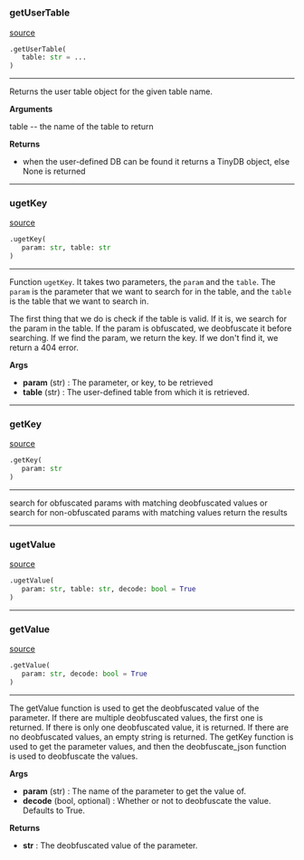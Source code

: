 #


### getUserTable
[source](https://github.com/arnos-stuff/typer-tinydb/blob/master/typer_tinydb/utils.py/#L258)
```python
.getUserTable(
   table: str = ...
)
```

---
Returns the user table object for the given table name.


**Arguments**

table -- the name of the table to return


**Returns**

* when the user-defined DB can be found it returns a TinyDB object, else None is returned


----


### ugetKey
[source](https://github.com/arnos-stuff/typer-tinydb/blob/master/typer_tinydb/utils.py/#L279)
```python
.ugetKey(
   param: str, table: str
)
```

---
Function `ugetKey`. It takes two parameters, the `param` and the `table`. The `param` is the parameter that we want to search for in the table, and the `table` is the table that we want to search in.

The first thing that we do is check if the table is valid. If it is, we search for the param in the table. If the param is obfuscated, we deobfuscate it before searching. If we find the param, we return the key. If we don't find it, we return a 404 error.


**Args**

* **param** (str) : The parameter, or key, to be retrieved
* **table** (str) : The user-defined table from which it is retrieved.


----


### getKey
[source](https://github.com/arnos-stuff/typer-tinydb/blob/master/typer_tinydb/utils.py/#L340)
```python
.getKey(
   param: str
)
```

---
search for obfuscated params with matching deobfuscated values
or search for non-obfuscated params with matching values
return the results

----


### ugetValue
[source](https://github.com/arnos-stuff/typer-tinydb/blob/master/typer_tinydb/utils.py/#L307)
```python
.ugetValue(
   param: str, table: str, decode: bool = True
)
```


----


### getValue
[source](https://github.com/arnos-stuff/typer-tinydb/blob/master/typer_tinydb/utils.py/#L352)
```python
.getValue(
   param: str, decode: bool = True
)
```

---
The getValue function is used to get the deobfuscated value of the parameter. If there are multiple deobfuscated values, the first one is returned. If there is only one deobfuscated value, it is returned. If there are no deobfuscated values, an empty string is returned. The getKey function is used to get the parameter values, and then the deobfuscate_json function is used to deobfuscate the values.


**Args**

* **param** (str) : The name of the parameter to get the value of.
* **decode** (bool, optional) : Whether or not to deobfuscate the value. Defaults to True.


**Returns**

* **str**  : The deobfuscated value of the parameter.

